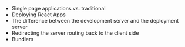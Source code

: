 - Single page applications vs. traditional
- Deploying React Apps
- The difference between the development server and the deployment server
- Redirecting the server routing back to the client side
- Bundlers


